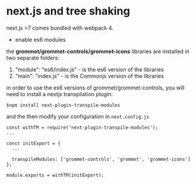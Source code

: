 # next.js and tree shaking

next.js >7 comes bundled with webpack 4. 

- enable es6 modules

the **grommet/grommet-controls/grommet-icons** libraries are installed in two separate folders:
1. "module": "es6/index.js" - is the es6 version of the libraries
2. "main": "index.js" - is the Commonjs version of the libraries

in order to use the es6 versions of grommet/grommet-controls, you will need to install a nextjs transpilation plugin: 

`$npm install next-plugin-transpile-modules`


and the then modify your configuration in `next.config.js`

```
const withTM = require('next-plugin-transpile-modules');
...

const initExport = {
  ...

  transpileModules: ['grommet-controls', 'grommet', 'grommet-icons']
};

module.exports = withTM(initExport);
```
